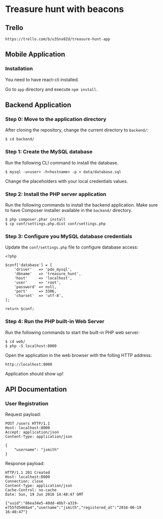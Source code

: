 Treasure hunt with beacons
==========================

Trello
------

    https://trello.com/b/u3Snx8Zd/treasure-hunt-app

Mobile Application
------------------

### Installation

You need to have react-cli installed.

Go to `app` directory and execute `npm install`.


Backend Application
-------------------

### Step 0: Move to the application directory

After cloning the repository, change the current directory to `backend/`:
 
    $ cd backend/

### Step 1: Create the MySQL database

Run the following CLI command to install the database.

    $ mysql -u<user> -h<hostname> -p < data/database.sql

Change the <param> placeholders with your local credentials values.

### Step 2: Install the PHP server application

Run the following commands to install the backend application. Make sure
to have Composer installer available in the `backend/` directory.

    $ php composer.phar install
    $ cp conf/settings.php.dist conf/settings.php

### Step 3: Configure you MySQL database credentials

Update the `conf/settings.php` file to configure database access:

    <?php
    
    $conf['database'] = [
        'driver'   => 'pdo_mysql',
        'dbname'   => 'treasure_hunt',
        'host'     => 'localhost',
        'user'     => 'root',
        'password' => null,
        'port'     => 3306,
        'charset'  => 'utf-8',
    ];
    
    return $conf;

### Step 4: Run the PHP built-in Web Server

Run the following commands to start the built-in PHP web server:

    $ cd web/
    $ php -S localhost:8000

Open the application in the web browser with the folling HTTP address:

    http://localhost:8000

Application should show up!

API Documentation
-----------------

### User Registration

Request payload:

```http
POST /users HTTP/1.1
Host: localhost:8000
Accept: application/json
Content-Type: application/json

{
    "username": "jsmith"
}
```

Response payload:

```http
HTTP/1.1 201 Created
Host: localhost:8000
Connection: close
Content-Type: application/json
Cache-Control: no-cache
Date: Sun, 19 Jun 2016 14:48:47 GMT

{"uuid":"86ea34e5-40dd-48b7-a319-e755fd5468a4","username":"jsmith","registered_at":"2016-06-19 16:48:47"}
```
